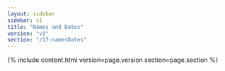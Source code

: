 ```yaml
---
layout: sidebar
sidebar: s1
title: "Names and Dates"
version: "v3"
section: "/17-namesDates"
---
```

{% include content.html version=page.version section=page.section %}
